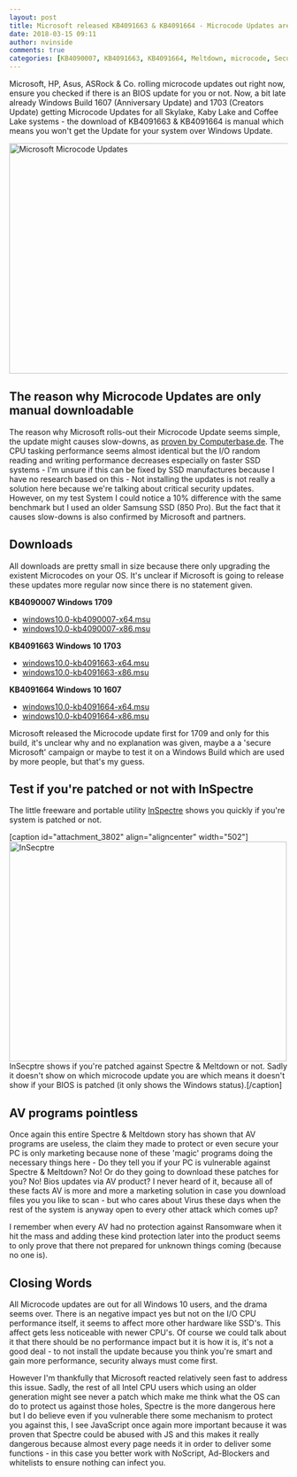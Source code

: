 ```yaml
---
layout: post
title: Microsoft released KB4091663 & KB4091664 - Microcode Updates are rolling out
date: 2018-03-15 09:11
author: nvinside
comments: true
categories: [KB4090007, KB4091663, KB4091664, Meltdown, microcode, Security, Spectre, Windows 10]
---
```

Microsoft, HP, Asus, ASRock &amp; Co. rolling microcode updates out right now, ensure you checked if there is an BIOS update for you or not. Now, a bit late already Windows Build 1607 (Anniversary Update) and 1703 (Creators Update) getting Microcode Updates for all Skylake, Kaby Lake and Coffee Lake systems - the download of KB4091663 &amp; KB4091664 is manual which means you won't get the Update for your system over Windows Update.

<img class="  wp-image-3801 aligncenter" src="https://chefkochblog.files.wordpress.com/2018/03/microsoft-microcode-updates.jpg" alt="Microsoft Microcode Updates" width="629" height="416" />

<!--more-->

<h2>The reason why Microcode Updates are only manual downloadable</h2>

The reason why Microsoft rolls-out their Microcode Update seems simple, the update might causes slow-downs, as <a href="https://www.computerbase.de/2018-03/intel-microcode-updates-windows-10-coffee-kaby-lake/" target="_blank" rel="noopener">proven by Computerbase.de</a>. The CPU tasking performance seems almost identical but the I/O random reading and writing performance decreases especially on faster SSD systems - I'm unsure if this can be fixed by SSD manufactures because I have no research based on this - Not installing the updates is not really a solution here because we're talking about critical security updates. However, on my test System I could notice a 10% difference with the same benchmark but I used an older Samsung SSD (850 Pro). But the fact that it causes slow-downs is also confirmed by Microsoft and partners.

<h2>Downloads</h2>

All downloads are pretty small in size because there only upgrading the existent Microcodes on your OS. It's unclear if Microsoft is going to release these updates more regular now since there is no statement given.

<strong>KB4090007 Windows 1709</strong>

<ul>
    <li><a href="http://download.windowsupdate.com/d/msdownload/update/software/crup/2018/03/windows10.0-kb4090007-x64_7063a0b6a38e2a648aa1d77570503f7062360c9d.msu" target="_blank" rel="noopener">windows10.0-kb4090007-x64.msu</a></li>
    <li><a href="http://download.windowsupdate.com/d/msdownload/update/software/crup/2018/03/windows10.0-kb4090007-x86_837aa8be4d0dc90ec7df8813c2c747d86d91a1a7.msu" target="_blank" rel="noopener">windows10.0-kb4090007-x86.msu</a></li>
</ul>

<strong>KB4091663 Windows 10 1703</strong>

<ul>
    <li><a href="http://download.windowsupdate.com/d/msdownload/update/software/crup/2018/03/windows10.0-kb4091663-x64_3eaa6a2e335b6aa7e459f3c2bfe685a328532e6d.msu" target="_blank" rel="noopener">windows10.0-kb4091663-x64.msu</a></li>
    <li><a href="http://download.windowsupdate.com/d/msdownload/update/software/crup/2018/03/windows10.0-kb4091663-x86_7f4641a56c736682eaecf5a0d9e049e7bfa0480b.msu" target="_blank" rel="noopener">windows10.0-kb4091663-x86.msu</a></li>
</ul>

<strong>KB4091664 Windows 10 1607</strong>

<ul>
    <li><a href="http://download.windowsupdate.com/d/msdownload/update/software/crup/2018/03/windows10.0-kb4091664-x64_281744c0a9847215702ad2e43b8c0e032636af96.msu" target="_blank" rel="noopener">windows10.0-kb4091664-x64.msu</a></li>
    <li><a href="http://download.windowsupdate.com/d/msdownload/update/software/crup/2018/03/windows10.0-kb4091664-x86_9f51b18e65f7cf47cfbb25eae09223c6373fcaf2.msu" target="_blank" rel="noopener">windows10.0-kb4091664-x86.msu</a></li>
</ul>

Microsoft released the Microcode update first for 1709 and only for this build, it's unclear why and no explanation was given, maybe a a 'secure Microsoft' campaign or maybe to test it on a Windows Build which are used by more people, but that's my guess.

<h2>Test if you're patched or not with InSpectre</h2>

The little freeware and portable utility <a href="https://www.grc.com/inspectre.htm" target="_blank" rel="noopener">InSpectre</a> shows you quickly if you're system is patched or not.

[caption id="attachment_3802" align="aligncenter" width="502"]<img class=" size-full wp-image-3802 aligncenter" src="https://chefkochblog.files.wordpress.com/2018/03/insecptre.png" alt="InSecptre" width="502" height="397" /> InSecptre shows if you're patched against Spectre &amp; Meltdown or not. Sadly it doesn't show on which microcode update you are which means it doesn't show if your BIOS is patched (it only shows the Windows status).[/caption]

<h2>AV programs pointless</h2>

Once again this entire Spectre &amp; Meltdown story has shown that AV programs are useless, the claim they made to protect or even secure your PC is only marketing because none of these 'magic' programs doing the necessary things here - Do they tell you if your PC is vulnerable against Spectre &amp; Meltdown? No! Or do they going to download these patches for you? No! Bios updates via AV product? I never heard of it, because all of these facts AV is more and more a marketing solution in case you download files you you like to scan - but who cares about Virus these days when the rest of the system is anyway open to every other attack which comes up?

I remember when every AV had no protection against Ransomware when it hit the mass and adding these kind protection later into the product seems to only prove that there not prepared for unknown things coming (because no one is).

<h2>Closing Words</h2>

All Microcode updates are out for all Windows 10 users, and the drama seems over. There is an negative impact yes but not on the I/O CPU performance itself, it seems to affect more other hardware like SSD's. This affect gets less noticeable with newer CPU's. Of course we could talk about it that there should be no performance impact but it is how it is, it's not a good deal - to not install the update because you think you're smart and gain more performance, security always must come first.

However I'm thankfully that Microsoft reacted relatively seen fast to address this issue. Sadly, the rest of all Intel CPU users which using an older generation might see never a patch which make me think what the OS can do to protect us against those holes, Spectre is the more dangerous here but I do believe even if you vulnerable there some mechanism to protect you against this, I see JavaScript once again more important because it was proven that Spectre could be abused with JS and this makes it really dangerous because almost every page needs it in order to deliver some functions - in this case you better work with NoScript, Ad-Blockers and whitelists to ensure nothing can infect you.
